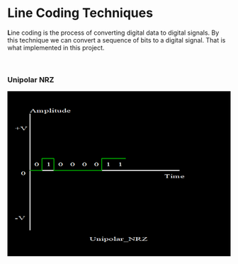 <h1>Line Coding Techniques</h1>

<p><b>L</b>ine coding is the process of converting digital data to digital signals. By this technique we can convert a sequence of bits to a digital signal. That is what implemented in this project.</p>

</br>

<h3>Unipolar NRZ</h3>
<img src="./images/unipolarnrz.jpg"/>
